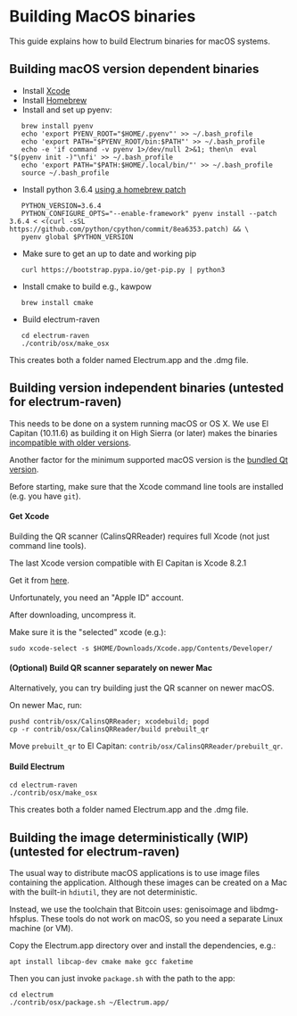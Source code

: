 Building MacOS binaries
========================

This guide explains how to build Electrum binaries for macOS systems.

## Building macOS version dependent binaries

- Install [Xcode](https://apps.apple.com/us/app/xcode/id497799835)
- Install [Homebrew](https://brew.sh/)
- Install and set up pyenv: 
```
   brew install pyenv 
   echo 'export PYENV_ROOT="$HOME/.pyenv"' >> ~/.bash_profile
   echo 'export PATH="$PYENV_ROOT/bin:$PATH"' >> ~/.bash_profile
   echo -e 'if command -v pyenv 1>/dev/null 2>&1; then\n  eval "$(pyenv init -)"\nfi' >> ~/.bash_profile
   echo 'export PATH="$PATH:$HOME/.local/bin/"' >> ~/.bash_profile
   source ~/.bash_profile
```
- Install python 3.6.4 [using a homebrew patch](https://github.com/Homebrew/homebrew-core/blob/master/Formula/python@3.8.rb#L74) 
```
   PYTHON_VERSION=3.6.4
   PYTHON_CONFIGURE_OPTS="--enable-framework" pyenv install --patch 3.6.4 < <(curl -sSL https://github.com/python/cpython/commit/8ea6353.patch) && \
   pyenv global $PYTHON_VERSION
```
- Make sure to get an up to date and working pip
```
   curl https://bootstrap.pypa.io/get-pip.py | python3
```
- Install cmake to build e.g., kawpow
```
   brew install cmake
```
- Build electrum-raven
```
   cd electrum-raven
   ./contrib/osx/make_osx
```

This creates both a folder named Electrum.app and the .dmg file.

## Building version independent binaries (untested for electrum-raven)

This needs to be done on a system running macOS or OS X. We use El Capitan (10.11.6) as building it
on High Sierra (or later) makes the binaries [incompatible with older versions](https://github.com/pyinstaller/pyinstaller/issues/1191).

Another factor for the minimum supported macOS version is the
[bundled Qt version](https://github.com/spesmilo/electrum/issues/3685).

Before starting, make sure that the Xcode command line tools are installed (e.g. you have `git`).

#### Get Xcode

Building the QR scanner (CalinsQRReader) requires full Xcode (not just command line tools).

The last Xcode version compatible with El Capitan is Xcode 8.2.1

Get it from [here](https://developer.apple.com/download/more/).

Unfortunately, you need an "Apple ID" account.

After downloading, uncompress it.

Make sure it is the "selected" xcode (e.g.):

    sudo xcode-select -s $HOME/Downloads/Xcode.app/Contents/Developer/

#### (Optional) Build QR scanner separately on newer Mac 

Alternatively, you can try building just the QR scanner on newer macOS.

On newer Mac, run:

    pushd contrib/osx/CalinsQRReader; xcodebuild; popd
    cp -r contrib/osx/CalinsQRReader/build prebuilt_qr

Move `prebuilt_qr` to El Capitan: `contrib/osx/CalinsQRReader/prebuilt_qr`.


#### Build Electrum

    cd electrum-raven
    ./contrib/osx/make_osx
    
This creates both a folder named Electrum.app and the .dmg file.


## Building the image deterministically (WIP) (untested for electrum-raven)
The usual way to distribute macOS applications is to use image files containing the 
application. Although these images can be created on a Mac with the built-in `hdiutil`,
they are not deterministic.

Instead, we use the toolchain that Bitcoin uses: genisoimage and libdmg-hfsplus.
These tools do not work on macOS, so you need a separate Linux machine (or VM).

Copy the Electrum.app directory over and install the dependencies, e.g.:

    apt install libcap-dev cmake make gcc faketime
    
Then you can just invoke `package.sh` with the path to the app:

    cd electrum
    ./contrib/osx/package.sh ~/Electrum.app/
